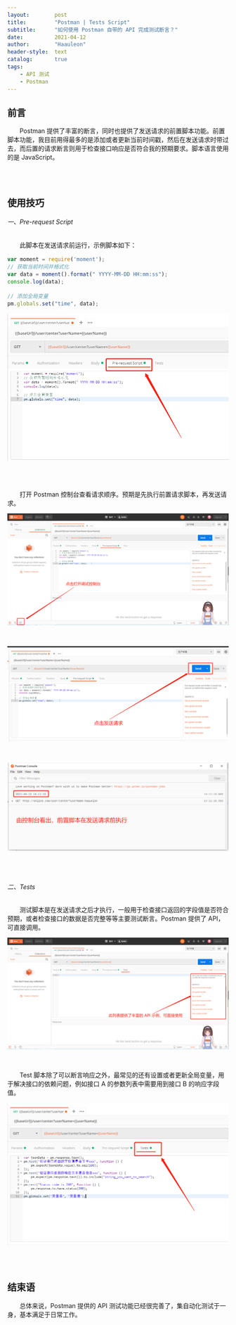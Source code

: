 ```yaml
---
layout:        post
title:         "Postman | Tests Script"
subtitle:      "如何使用 Postman 自带的 API 完成测试断言？"
date:          2021-04-12
author:        "Haauleon"
header-style:  text
catalog:       true
tags:
    - API 测试
    - Postman
---
```


## 前言
&emsp;&emsp;Postman 提供了丰富的断言，同时也提供了发送请求的前置脚本功能。前置脚本功能，我目前用得最多的是添加或者更新当前时间戳，然后在发送请求时带过去，而后置的请求断言则用于检查接口响应是否符合我的预期要求。脚本语言使用的是 JavaScript。

<br><br>

## 使用技巧      
###### 一、Pre-request Script
&emsp;&emsp;此脚本在发送请求前运行，示例脚本如下：        
```js
var moment = require('moment');                        
// 获取当前时间并格式化
var data = moment().format(" YYYY-MM-DD HH:mm:ss");        
console.log(data);

// 添加全局变量
pm.globals.set("time", data);  
```    

![](\img\in-post\post-postman\2021-04-12-postman-script-1.png)

<br><br>

&emsp;&emsp;打开 Postman 控制台查看请求顺序。预期是先执行前置请求脚本，再发送请求。         

![](\img\in-post\post-postman\2021-04-12-postman-script-2.png)       

<br>

![](\img\in-post\post-postman\2021-04-12-postman-script-3.png)       

<br>

![](\img\in-post\post-postman\2021-04-12-postman-script-4.png)

<br><br>

###### 二、Tests
&emsp;&emsp;测试脚本是在发送请求之后才执行，一般用于检查接口返回的字段值是否符合预期，或者检查接口的数据是否完整等等主要测试断言。Postman 提供了 API，可直接调用。       

![](\img\in-post\post-postman\2021-04-12-postman-script-5.png)      

<br>

&emsp;&emsp;Test 脚本除了可以断言响应之外，最常见的还有设置或者更新全局变量，用于解决接口的依赖问题，例如接口 A 的参数列表中需要用到接口 B 的响应字段值。       

![](\img\in-post\post-postman\2021-04-12-postman-script-6.png)       

<br><br>

## 结束语
&emsp;&emsp;总体来说，Postman 提供的 API 测试功能已经很完善了，集自动化测试于一身，基本满足于日常工作。